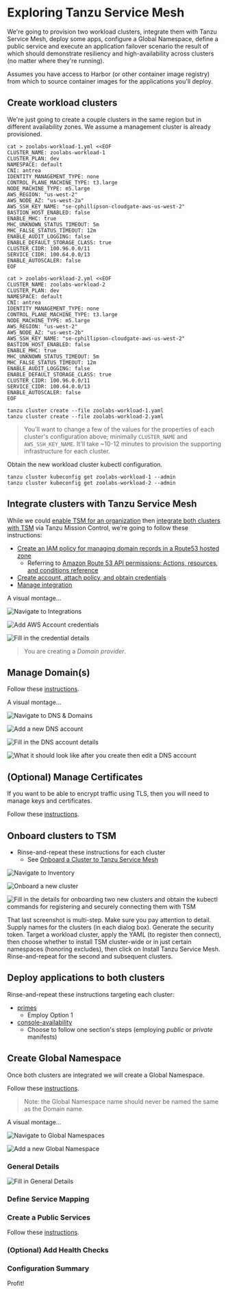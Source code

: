 # Exploring Tanzu Service Mesh

We're going to provision two workload clusters, integrate them with Tanzu Service Mesh, deploy some apps,  configure a Global Namespace, define a public service and execute an application failover scenario the result of which should demonstrate resiliency and high-availability across clusters (no matter where they're running).

Assumes you have access to Harbor (or other container image registry) from which to source container images for the applications you'll deploy.


## Create workload clusters

We're just going to create a couple clusters in the same region but in different availability zones.  We assume a management cluster is already provisioned.

```
cat > zoolabs-workload-1.yml <<EOF
CLUSTER_NAME: zoolabs-workload-1
CLUSTER_PLAN: dev
NAMESPACE: default
CNI: antrea
IDENTITY_MANAGEMENT_TYPE: none
CONTROL_PLANE_MACHINE_TYPE: t3.large
NODE_MACHINE_TYPE: m5.large
AWS_REGION: "us-west-2"
AWS_NODE_AZ: "us-west-2a"
AWS_SSH_KEY_NAME: "se-cphillipson-cloudgate-aws-us-west-2"
BASTION_HOST_ENABLED: false
ENABLE_MHC: true
MHC_UNKNOWN_STATUS_TIMEOUT: 5m
MHC_FALSE_STATUS_TIMEOUT: 12m
ENABLE_AUDIT_LOGGING: false
ENABLE_DEFAULT_STORAGE_CLASS: true
CLUSTER_CIDR: 100.96.0.0/11
SERVICE_CIDR: 100.64.0.0/13
ENABLE_AUTOSCALER: false
EOF

cat > zoolabs-workload-2.yml <<EOF
CLUSTER_NAME: zoolabs-workload-2
CLUSTER_PLAN: dev
NAMESPACE: default
CNI: antrea
IDENTITY_MANAGEMENT_TYPE: none
CONTROL_PLANE_MACHINE_TYPE: t3.large
NODE_MACHINE_TYPE: m5.large
AWS_REGION: "us-west-2"
AWS_NODE_AZ: "us-west-2b"
AWS_SSH_KEY_NAME: "se-cphillipson-cloudgate-aws-us-west-2"
BASTION_HOST_ENABLED: false
ENABLE_MHC: true
MHC_UNKNOWN_STATUS_TIMEOUT: 5m
MHC_FALSE_STATUS_TIMEOUT: 12m
ENABLE_AUDIT_LOGGING: false
ENABLE_DEFAULT_STORAGE_CLASS: true
CLUSTER_CIDR: 100.96.0.0/11
SERVICE_CIDR: 100.64.0.0/13
ENABLE_AUTOSCALER: false
EOF

tanzu cluster create --file zoolabs-workload-1.yaml
tanzu cluster create --file zoolabs-workload-2.yaml
```
> You'll want to change a few of the values for the properties of each cluster's configuration above; minimally `CLUSTER_NAME` and `AWS_SSH_KEY_NAME`.  It'll take ~10-12 minutes to provision the supporting infrastructure for each cluster.

Obtain the new workload cluster kubectl configuration.

```
tanzu cluster kubeconfig get zoolabs-workload-1 --admin
tanzu cluster kubeconfig get zoolabs-workload-2 --admin
```


## Integrate clusters with Tanzu Service Mesh

While we could [enable TSM for an organization](https://docs.vmware.com/en/VMware-Tanzu-Mission-Control/services/tanzumc-using/GUID-ABEEC120-5B2C-4D26-BD5D-C6BE71102154.html) then [integrate both clusters with TSM](https://docs.vmware.com/en/VMware-Tanzu-Mission-Control/services/tanzumc-using/GUID-5B1445AB-EFEB-41BD-B9B3-6DD38E69991F.html) via Tanzu Mission Control, we're going to follow these instructions:

* [Create an IAM policy for managing domain records in a Route53 hosted zone](HARBOR.md#create-an-iam-policy-for-managing-subdomain-records-in-a-route53-hosted-zone)
  * Referring to [Amazon Route 53 API permissions: Actions, resources, and conditions reference](https://docs.aws.amazon.com/Route53/latest/DeveloperGuide/r53-api-permissions-ref.html)
* [Create account, attach policy, and obtain credentials](HARBOR.md#create-account-attach-policy-and-obtain-credentials)
* [Manage integration](https://docs.vmware.com/en/VMware-Tanzu-Service-Mesh/services/using-tanzu-service-mesh-guide/GUID-C1321224-0298-40C9-91DC-4C2467886CEA.html)

A visual montage...

![Navigate to Integrations](tsm-integrations-1.png)

![Add AWS Account credentials](tsm-integrations-2.png)

![Fill in the credential details](tsm-integrations-3.png)

> You are creating a _Domain provider_.


## Manage Domain(s)

Follow these [instructions](https://docs.vmware.com/en/VMware-Tanzu-Service-Mesh/services/using-tanzu-service-mesh-guide/GUID-14107FE9-6CC7-477A-81C8-15A6DE7EE3F0.html).

A visual montage...

![Navigate to DNS & Domains](tsm-dns-1.png)

![Add a new DNS account](tsm-dns-2.png)

![Fill in the DNS account details](tsm-dns-3.png)

![What it should look like after you create then edit a DNS account](tsm-dns-4.png)

## (Optional) Manage Certificates

If you want to be able to encrypt traffic using TLS, then you will need to manage keys and certificates.

Follow these [instructions](https://docs.vmware.com/en/VMware-Tanzu-Service-Mesh/services/using-tanzu-service-mesh-guide/GUID-F918A006-AB74-4286-A7E7-D57F2326ECC6.html).


## Onboard clusters to TSM

* Rinse-and-repeat these instructions for each cluster
  * See [Onboard a Cluster to Tanzu Service Mesh
](https://docs.vmware.com/en/VMware-Tanzu-Service-Mesh/services/getting-started-guide/GUID-DE9746FD-8369-4B1E-922C-67CF4FB22D21.html)

![Navigate to Inventory](tsm-infra-1.png)

![Onboard a new cluster](tsm-infra-2.png)

![Fill in the details for onboarding two new clusters and obtain the _kubectl_ commands for registering and securely connecting them with TSM](tsm-infra-3.png)

That last screenshot is multi-step.  Make sure you pay attention to detail.  Supply names for the clusters (in each dialog box).  Generate the security token.  Target a workload cluster, apply the YAML (to register then connect), then choose whether to install TSM cluster-wide or in just certain namespaces (honoring excludes), then click on Install Tanzu Service Mesh.  Rinse-and-repeat for the second and subsequent clusters.


## Deploy applications to both clusters

Rinse-and-repeat these instructions targeting each cluster:

* [primes](APP.md)
  * Employ Option 1
* [console-availability](OBSERVABILITY.md)
  * Choose to follow one section's steps (employing _public_ or _private_ manifests)


## Create Global Namespace

Once both clusters are integrated we will create a Global Namespace.

Follow these [instructions](https://docs.vmware.com/en/VMware-Tanzu-Service-Mesh/services/using-tanzu-service-mesh-guide/GUID-8D483355-6F58-4AAD-9EAF-3B8E0A87B474.html).

> Note: the Global Namespace name should never be named the same as the Domain name.

A visual montage...

![Navigate to Global Namespaces](tsm-gns-1.png)

![Add a new Global Namespace](tsm-gns-2.png)


### General Details

![Fill in General Details]()


### Define Service Mapping


### Create a Public Services

Follow these [instructions](https://docs.vmware.com/en/VMware-Tanzu-Service-Mesh/services/using-tanzu-service-mesh-guide/GUID-58A3FA7C-4EFC-44B2-B37B-D2152CB16359.html).


### (Optional) Add Health Checks


### Configuration Summary


Profit!
